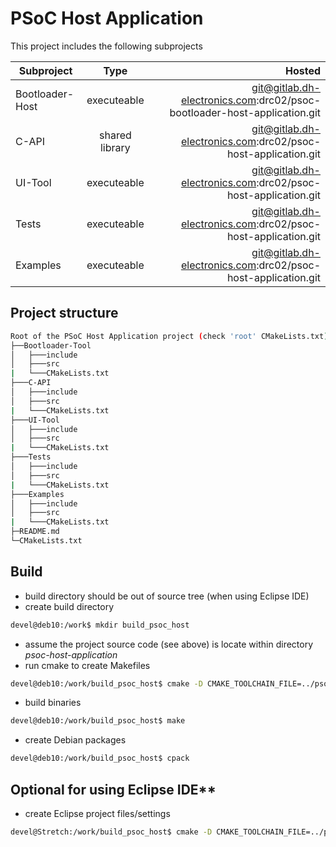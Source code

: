 # PSoC Host Application


This project includes the following subprojects

| Subproject      | Type           | Hosted                                                                   |
| --------------- |:--------------:| ------------------------------------------------------------------------:|
| Bootloader-Host | executeable    | git@gitlab.dh-electronics.com:drc02/psoc-bootloader-host-application.git |
| C-API           | shared library | git@gitlab.dh-electronics.com:drc02/psoc-host-application.git            |
| UI-Tool         | executeable    | git@gitlab.dh-electronics.com:drc02/psoc-host-application.git            |
| Tests           | executeable    | git@gitlab.dh-electronics.com:drc02/psoc-host-application.git            |
| Examples        | executeable    | git@gitlab.dh-electronics.com:drc02/psoc-host-application.git            |

## Project structure
```bash
Root of the PSoC Host Application project (check 'root' CMakeLists.txt)
├──Bootloader-Tool
│   ├───include
│   ├───src
|   └───CMakeLists.txt
├───C-API
│   ├───include
│   ├───src
|   └───CMakeLists.txt
├───UI-Tool
│   ├───include
│   ├───src
|   └───CMakeLists.txt
├───Tests
│   ├───include
│   ├───src
|   └───CMakeLists.txt
├───Examples
│   ├───include
│   ├───src
|   └───CMakeLists.txt
├─README.md
└─CMakeLists.txt
```

## Build

* build directory should be out of source tree (when using Eclipse IDE)
* create build directory
```bash
devel@deb10:/work$ mkdir build_psoc_host
```
* assume the project source code (see above) is locate within directory _psoc-host-application_
* run cmake to create Makefiles
```bash
devel@deb10:/work/build_psoc_host$ cmake -D CMAKE_TOOLCHAIN_FILE=../psoc-host-application/arm-linux-gnueabihf-toolchain.CMakeCross.txt CMakeLists.txt ../psoc-host-application/
```
* build binaries
```bash
devel@deb10:/work/build_psoc_host$ make
```

* create Debian packages
```bash
devel@deb10:/work/build_psoc_host$ cpack
```

## Optional for using Eclipse IDE**

* create Eclipse project files/settings
```bash
devel@Stretch:/work/build_psoc_host$ cmake -D CMAKE_TOOLCHAIN_FILE=../psoc-host-application/arm-linux-gnueabihf-toolchain.CMakeCrossSysroot.txt CMakeLists.txt -G "Eclipse CDT4 - Unix Makefiles" ../psoc-host-application/
```
